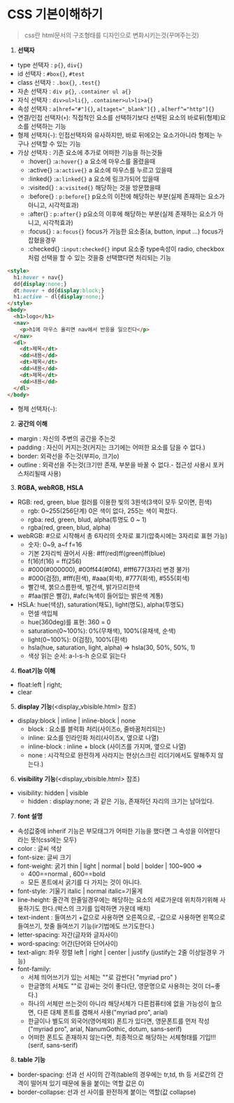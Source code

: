 # CSS 기본이해하기
> css란 html문서의 구조형태를 디자인으로 변화시키는것(꾸며주는것)

1. **선택자**
  - type 선택자 : `p{}`, `div{}`
  - id 선택자 : `#box{}`, `#test`
  - class 선택자 : `.box{}`, `.test{}`
  - 자손 선택자 : `div p{}`, `.container ul a{}`
  - 자식 선택자 : `div>ul>li{}`, `.container>ul>li>a{}`
  - 속성 선택자 : `a[href="#"]{}`, `a[taget="_blank"]{}` , `a[herf^="http"]{}`
  - 연결/인접 선택자(`+`): 직접적인 요소를 선택하기보다 선택된 요소의 바로뒤(형제)요소를 선택하는 기능
  - 형제 선택자(`~`): 인접선택자와 유사하지만, 바로 뒤에오는 요소가아니라 형제는 누구나 선택할 수 있는 기능 
  - 가상 선택자 : 기존 요소에 추가로 어떠한 기능을 하는것들
    + :hover{}  :`a:hover{}` a 요소에 마우스를 올렸을때
    + :active{} :`a:active{}` a 요소에 마우스를 누르고 있을때
    + :linked{} :`a:linked{}` a 요소에 링크가되어 있을때
    + :visited{} : `a:visited{}` 해당하는 것을 방문했을때
    + :before{} : `p:before{}` p요소의 이전에 해당하는 부분(실제 존재하는 요소가 아니고, 시각적효과)
    + :after{} : `p:after{}`  p요소의 이후에 해당하는 부분(실제 존재하는 요소가 아니고, 시각적효과)
    + :focus{} : `a:focus{}` focus가 가능한 요소중(a, button, input ...) focus가 잡혔을경우
    + :checked{} :`input:checked{}` input 요소중 type속성이 radio, checkbox 처럼 선택을 할 수 있는 것을중 선택했다면 처리되는 기능
  
  ```html
  <style>
    h1:hover + nav{}
    dd{display:none;}
    dt:hover + dd{display:block;}
    h1:active ~ dl{display:none;}
  </style>
  <body>
    <h1>logo</h1>
    <nav>
      <p>h1에 마우스 올리면 nav에서 반응을 일으킨다</p>
    </nav>
    <dl>
      <dt>제목</dt>
      <dd>내용</dd>
      <dt>제목</dt>
      <dd>내용</dd>
      <dt>제목</dt>
      <dd>내용</dd>
    </dl>
  </body>
  ```
  - 형제 선택자(`~`):
  
2. **공간의 이해**
  - margin : 자신의 주변의 공간을 주는것
  - padding : 자신이 커지는것(커지는 크기에는 어떠한 요소를 담을 수 없다.)
  - border: 외곽선을 주는것(부피o, 크기o)
  - outline : 외곽선을 주는것(크기만 존재, 부분을 바꿀 수 없다.- 접근성 사용시 포커스처리될때 사용)  
3. **RGBA, webRGB, HSLA**
  - RGB: red, green, blue 컬러를 이용한 빛의 3원색(3색이 모두 모이면, 흰색)
    + rgb: 0~255(256단계) 0은 색이 없다, 255는 색이 꽉찼다.
    + rgba: red, green, blud, alpha(투명도 0 ~ 1)
    + rgba(red, green, blud, alpha)
  - webRGB: #으로 시작해서 총 6자리의 숫자로 표기(압축시에는 3자리로 표현 가능)
    + 숫자: 0~9, a~f f=16
    + 기본 2자리씩 끊어서 사용: #ff(red)ff(green)ff(blue)
    + f(16)f(16) = ff(256)
    + #000(#000000), #00ff44(#0f4), #fff677(3자리 변경 불가)
    + #000(검정), #fff(흰색), #aaa(회색), #777(회색), #555(회색)
    + 빨간색, 붉으스름한색, 벌건색, 밝가므리한색
    + #faa(밝은 빨강), #afc(녹색이 들어있는 밝은색 계통)
  - HSLA: hue(색상), saturation(채도), light(명도), alpha(투명도)
    + 먼셀 색입체
    + hue(360deg)를 표현: 360 = 0
    + saturation(0~100%): 0%(무채색), 100%(유채색, 순색)
    + light(0~100%): 0(검정), 100%(흰색)
    + hsla(hue, saturation, light, alpha) => hsla(30, 50%, 50%, 1)
    + 색상 읽는 순서: a-l-s-h 순으로 읽는다
4. **float기능 이해**
  - float:left | right;
  - clear
5. **display 기능**(<display_vbisible.html> 참조)
  - display:block | inline | inline-block | none
    + block : 요소를 블럭화 처리(사이즈o, 줄바꿈처리되는)
    + inline: 요소를 인라인화 처리(사이즈x, 옆으로 나열)
    + inline-block : inline + block (사이즈를 가지며, 옆으로 나열)
    + none : 시각적으로 완전하게 사라지는 현상(스크린 리더기에서도 말해주지 않는다.)
6. **visibility 기능**(<display_vbisible.html> 참조)
  - visibility: hidden | visible
    + hidden :  display:none; 과 같은 기능, 존재하던 자리의 크기는 남아있다.
7. **font 설명**
  - 속성값중에 inherif 기능은 부모태그가 어떠한 기능을 했다면 그 속성을 이어받다 라는 뜻!(css에는 모두)
  - color : 글씨 색상
  - font-size: 글씨 크기
  - font-weight: 굵기  thin | light | normal | bold | bolder | 100~900 => 
      + 400==normal , 600==bold
      + 모든 폰트에서 굵기를 다 가지는 것이 아니다.
  - font-style: 기울기  italic | normal  italic=기울게
  - line-height: 줄간격 한줄일경우에는 해당하는 요소의 세로가운데 위치하기위해 사용하기도 한다.(박스의 크기를 입력하면 가운데 배치)
  - text-indent : 들여쓰기 +값으로 사용하면 오른쪽으로, -값으로 사용하면 왼쪽으로 들여쓰기, 첫줄 들여쓰기 기능(ir기법에도 쓰기도한다.)
  - letter-spacing: 자간(글자와 글자사이)
  - word-spacing: 어간(단어와 단어사이)
  - text-align: 좌우 정렬 left | right | center | justify (justify는 2줄 이상일경우 가능)
  - font-family: 
    + 서체 띄어쓰기가 있는 서체는 ""로 감싼다( "myriad pro" )
    + 한글명의 서체도 ""로 감싸는 것이 좋다(단, 영문명으로 사용하는 것이 더~좋다.)
    + 하나의 서체만 쓰는것이 아니라 해당서체가 다른컴퓨터에 없을 가능성이 높으면, 다른 대체 폰트를 겸해서 사용("myriad pro", arial)
    + 한글이나 별도의 외국어(영어제외) 폰트가 있다면, 영문폰트를 먼저 작성
    ("myriad pro", arial, NanumGothic, dotum, sans-serif)
    + 어떠한 폰트도 존재하지 않는다면, 최종적으로 해당하는 서체형태를 기입!!!(serif, sans-serif)
8. **table 기능**
  - border-spacing: 선과 선 사이의 간격(table의 경우에는 tr,td, th 등 서로간의 간격이 떨어져 있기 때문에 둘을 붙이는 역할 값은 0)
  - border-collapse: 선과 선 사이를 완전하게 붙이는 역할(값 collapse)
  
  
  
  
  
  
  
  
  
  
  
  








  